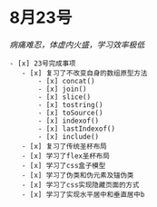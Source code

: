 # 8月23号
*病痛难忍，体虚内火盛，学习效率极低*
    
    - [x] 23号完成事项
       - [x] 复习了不改变自身的数组原型方法
           - [x] concat()
           - [x] join()
           - [x] slice()
           - [x] tostring()
           - [x] toSource()
           - [x] indexof()
           - [x] lastIndexof()
           - [x] include()
       - [x] 复习了传统圣杯布局
       - [x] 学习了flex圣杯布局
       - [x] 学习了css盒子模型
       - [x] 学习了伪类和伪元素及锚伪类
       - [x] 学习了css实现隐藏页面的方式
       - [x] 学习了实现水平居中和垂直居中b
       